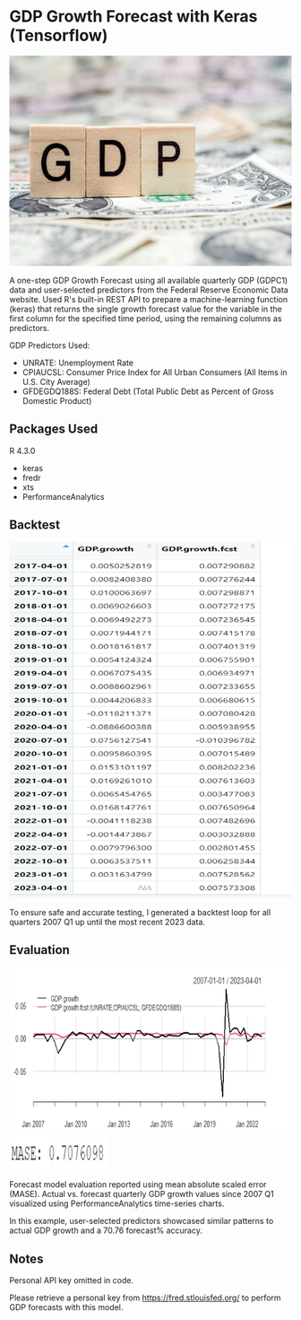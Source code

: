 # GDP Growth Forecast with Keras (Tensorflow)

<img src="Screenshots/gdp.jpg" width="650" height="375" />

A one-step GDP Growth Forecast using all available quarterly GDP (GDPC1) data and user-selected predictors from the Federal Reserve Economic Data website. 
Used R's built-in REST API to prepare a machine-learning function (keras) that returns the single growth forecast value for the variable in the first column 
for the specified time period, using the remaining columns as predictors.

GDP Predictors Used:
- UNRATE: Unemployment Rate
- CPIAUCSL: Consumer Price Index for All Urban Consumers (All Items in U.S. City Average)
- GFDEGDQ188S: Federal Debt (Total Public Debt as Percent of Gross Domestic Product)

## Packages Used 
R 4.3.0
- keras
- fredr
- xts
- PerformanceAnalytics


## Backtest
<img src="Screenshots/Screenshot 2023-06-25 182005.png" width="550" height="635" />

To ensure safe and accurate testing, I generated a backtest loop for all quarters 2007 Q1 up until the most recent 2023 data.

## Evaluation 
<img src="Screenshots/Forecast.png" width="500" height="300" />
<img src="Screenshots/mase.png" width="175" height="60" />

Forecast model evaluation reported using mean absolute scaled error (MASE). Actual vs. forecast quarterly GDP growth values
since 2007 Q1 visualized using PerformanceAnalytics time-series charts.

In this example, user-selected predictors showcased similar patterns to actual GDP growth and 
a 70.76 forecast% accuracy. 

## Notes
Personal API key omitted in code. 

Please retrieve a personal key from https://fred.stlouisfed.org/ to perform GDP forecasts with this model.
  
